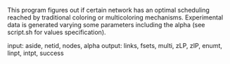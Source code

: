 This program figures out if certain network has an optimal scheduling reached by traditional coloring or multicoloring mechanisms.
Experimental data is generated varying some parameters including the alpha (see script.sh for values specification).

input: 	aside, netid, nodes, alpha
output:	links, fsets, multi, zLP, zIP, enumt, linpt, intpt, success
